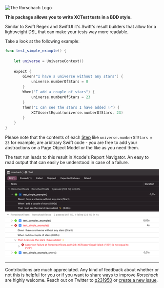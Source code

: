 <img width=800 src="Resources/rorschach.png" alt="The Rorschach Logo"> 



**This package allows you to write XCTest tests in a BDD style.** 

Similar to Swift Regex and SwiftUI it's Swift's result builders that allow for a lightweight DSL that can make your tests way more readable.



Take a look at the following example:

```swift
func test_simple_example() {

    let universe = UniverseContext()

    expect {
        Given("I have a universe without any stars") {
            universe.numberOfStars = 0
        }
        When("I add a couple of stars") {
            universe.numberOfStars = 23
        }
        Then("I can see the stars I have added ✨") {
            XCTAssertEqual(universe.numberOfStars, 23)
        }
    }
}
```

Please note that the contents of each [Step](Sources/Rorschach/Step.swift) like `universe.numberOfStars = 23` for example, are arbitrary Swift code - you are free to add your abstractions on a Page Object Model or the like as you need them.

The test run leads to this result in Xcode's Report Navigator. An easy to read output that can easily be understood in case of a failure.

<img width=800 src="Resources/test-result.png" alt="Corresponding test result in Xcode's Report Navigator">

<img width=800 src="Resources/test-result-failure.png" alt="Corresponding test result with failure in Xcode's Report Navigator">

---

Contributions are much appreciated. Any kind of feedback about whether or not this is helpful for you or if you want to share ways to improve _Rorschach_ are highly welcome. Reach out on Twitter to [q231950](https://twitter.com/q231950) or [create a new issue](https://github.com/q231950/rorschach/issues/new).


